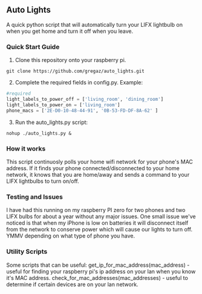 ## Auto Lights ##
A quick python script that will automatically turn your LIFX lightbulb on when you get home and turn it off when you leave.

### Quick Start Guide ###
1. Clone this repository onto your raspberry pi.
```
git clone https://github.com/gregaz/auto_lights.git
```
2. Complete the required fields in config.py. Example:
```python
#required
light_labels_to_power_off = ['living_room', 'dining_room']
light_labels_to_power_on = ['living_room']
phone_macs = ['2E-D0-10-48-44-91', '0B-53-FD-DF-8A-62' ]
```

3. Run the auto_lights.py script:
```
nohup ./auto_lights.py &
```

### How it works ###
This script continuosly polls your home wifi network for your phone's MAC address. If it finds your phone connected/disconnected to your home network, it knows that you are home/away and sends a command to your LIFX lightbulbs to turn on/off.

### Testing and Issues ###
I have had this running on my raspberry PI zero for two phones and two LIFX bulbs for about a year without any major issues. One small issue we've noticed is that when my iPhone is low on batteries it will disconnect itself from the network to conserve power which will cause our lights to turn off. YMMV depending on what type of phone you have.

### Utility Scripts ###
Some scripts that can be useful:
get_ip_for_mac_address(mac_address) - useful for finding your raspberry pi's ip address on your lan when you know it's MAC address.
check_for_mac_addresses(mac_addresses) - useful to determine if certain devices are on your lan network.